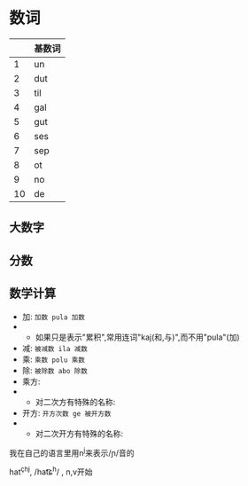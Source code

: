 # 数词
|  |基数词 |
|---|---|
|1|un|
|2|dut|
|3|til|
|4|gal|
|5|gut|
|6|ses|
|7|sep|
|8|ot|
|9|no|
|10|de|

## 大数字

## 分数

## 数学计算

- 加: `加数 pula 加数`
- - 如果只是表示"累积",常用连词"kaj(和,与)",而不用"pula"(加)
- 减: `被减数 ila 减数`
- 乘: `乘数 polu 乘数`
- 除: `被除数 abo 除数`
- 乘方:
- - 对二次方有特殊的名称:
- 开方: `开方次数 ge 被开方数`
- - 对二次开方有特殊的名称:



我在自己的语言里用n<sup>j</sup>来表示/ɲ/音的

hat<sup>çhj</sup>, /hat͡ɕ<sup>h</sup>/ , n,v开始
